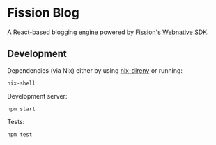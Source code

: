 # Fission Blog

A React-based blogging engine powered by [Fission's Webnative SDK](https://github.com/fission-suite/webnative).


## Development

Dependencies (via Nix) either by using [nix-direnv](https://github.com/nix-community/nix-direnv) or running:

```
nix-shell
```

Development server:

```
npm start
```

Tests:

```
npm test
```